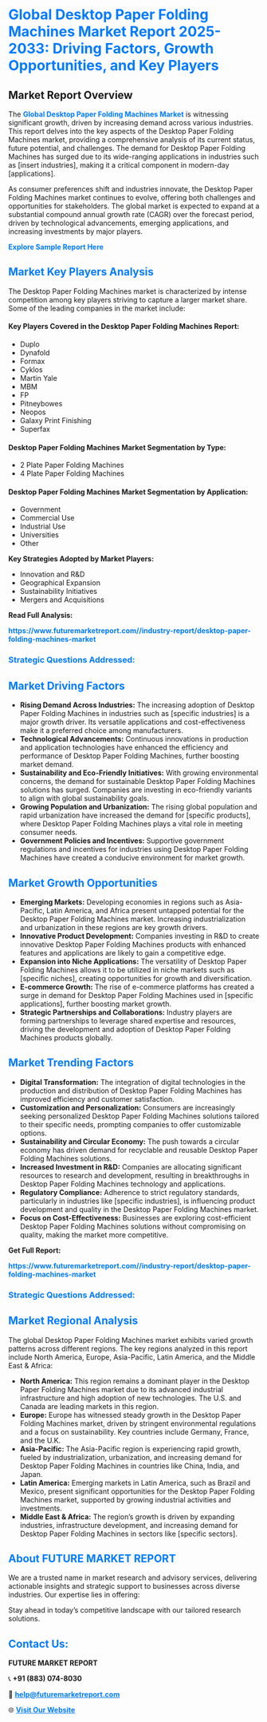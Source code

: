 <h1 style="color: #007BFF;">Global Desktop Paper Folding Machines Market Report 2025-2033: Driving Factors, Growth Opportunities, and Key Players</h1>

<section id="overview">
<h2>Market Report Overview</h2>
<p>The <a href="https://www.futuremarketreport.com//industry-report/desktop-paper-folding-machines-market" style="color: #007BFF; text-decoration: none;"><strong>Global Desktop Paper Folding Machines Market</strong></a> is witnessing significant growth, driven by increasing demand across various industries. This report delves into the key aspects of the Desktop Paper Folding Machines market, providing a comprehensive analysis of its current status, future potential, and challenges. The demand for Desktop Paper Folding Machines has surged due to its wide-ranging applications in industries such as [insert industries], making it a critical component in modern-day [applications].</p>
<p>As consumer preferences shift and industries innovate, the Desktop Paper Folding Machines market continues to evolve, offering both challenges and opportunities for stakeholders. The global market is expected to expand at a substantial compound annual growth rate (CAGR) over the forecast period, driven by technological advancements, emerging applications, and increasing investments by major players.</p>
</section>

<section id="overview">
<p><a href="https://www.futuremarketreport.com//request-sample/reportId=45514" style="color: #007BFF; text-decoration: none;"><strong>Explore Sample Report Here</strong></a></p>
</section>

<section id="key-players">
<h2 style="color: #007BFF;">Market Key Players Analysis</h2>
<p>The Desktop Paper Folding Machines market is characterized by intense competition among key players striving to capture a larger market share. Some of the leading companies in the market include:</p>
<h4>Key Players Covered in the Desktop Paper Folding Machines Report:</h4>
<ul><li>Duplo</li><li>Dynafold</li><li>Formax</li><li>Cyklos</li><li>Martin Yale</li><li>MBM</li><li>FP</li><li>Pitneybowes</li><li>Neopos</li><li>Galaxy Print Finishing</li><li>Superfax</li></ul>
<h4>Desktop Paper Folding Machines Market Segmentation by Type:</h4>
<ul><li>2 Plate Paper Folding Machines</li><li>4 Plate Paper Folding Machines</li></ul>

<h4>Desktop Paper Folding Machines Market Segmentation by Application:</h4>
<ul><li>Government</li><li>Commercial Use</li><li>Industrial Use</li><li>Universities</li><li>Other</li></ul>
<p><strong>Key Strategies Adopted by Market Players:</strong></p>
<ul>
<li>Innovation and R&D</li>
<li>Geographical Expansion</li>
<li>Sustainability Initiatives</li>
<li>Mergers and Acquisitions</li>
</ul>
</section>

<section>
<p><strong>Read Full Analysis: </strong></p><a href="https://www.futuremarketreport.com//industry-report/desktop-paper-folding-machines-market" style="color: #007BFF; text-decoration: none;"><strong>https://www.futuremarketreport.com//industry-report/desktop-paper-folding-machines-market</strong></a>
<h3 style="color: #007BFF;">Strategic Questions Addressed:</h3>
</section>

<section id="driving-factors">
<h2 style="color: #007BFF;">Market Driving Factors</h2>
<ul>
<li><strong>Rising Demand Across Industries:</strong> The increasing adoption of Desktop Paper Folding Machines in industries such as [specific industries] is a major growth driver. Its versatile applications and cost-effectiveness make it a preferred choice among manufacturers.</li>
<li><strong>Technological Advancements:</strong> Continuous innovations in production and application technologies have enhanced the efficiency and performance of Desktop Paper Folding Machines, further boosting market demand.</li>
<li><strong>Sustainability and Eco-Friendly Initiatives:</strong> With growing environmental concerns, the demand for sustainable Desktop Paper Folding Machines solutions has surged. Companies are investing in eco-friendly variants to align with global sustainability goals.</li>
<li><strong>Growing Population and Urbanization:</strong> The rising global population and rapid urbanization have increased the demand for [specific products], where Desktop Paper Folding Machines plays a vital role in meeting consumer needs.</li>
<li><strong>Government Policies and Incentives:</strong> Supportive government regulations and incentives for industries using Desktop Paper Folding Machines have created a conducive environment for market growth.</li>
</ul>
</section>

<section id="growth-opportunities">
<h2 style="color: #007BFF;">Market Growth Opportunities</h2>
<ul>
<li><strong>Emerging Markets:</strong> Developing economies in regions such as Asia-Pacific, Latin America, and Africa present untapped potential for the Desktop Paper Folding Machines market. Increasing industrialization and urbanization in these regions are key growth drivers.</li>
<li><strong>Innovative Product Development:</strong> Companies investing in R&D to create innovative Desktop Paper Folding Machines products with enhanced features and applications are likely to gain a competitive edge.</li>
<li><strong>Expansion into Niche Applications:</strong> The versatility of Desktop Paper Folding Machines allows it to be utilized in niche markets such as [specific niches], creating opportunities for growth and diversification.</li>
<li><strong>E-commerce Growth:</strong> The rise of e-commerce platforms has created a surge in demand for Desktop Paper Folding Machines used in [specific applications], further boosting market growth.</li>
<li><strong>Strategic Partnerships and Collaborations:</strong> Industry players are forming partnerships to leverage shared expertise and resources, driving the development and adoption of Desktop Paper Folding Machines products globally.</li>
</ul>
</section>

<section id="trending-factors">
<h2 style="color: #007BFF;">Market Trending Factors</h2>
<ul>
<li><strong>Digital Transformation:</strong> The integration of digital technologies in the production and distribution of Desktop Paper Folding Machines has improved efficiency and customer satisfaction.</li>
<li><strong>Customization and Personalization:</strong> Consumers are increasingly seeking personalized Desktop Paper Folding Machines solutions tailored to their specific needs, prompting companies to offer customizable options.</li>
<li><strong>Sustainability and Circular Economy:</strong> The push towards a circular economy has driven demand for recyclable and reusable Desktop Paper Folding Machines solutions.</li>
<li><strong>Increased Investment in R&D:</strong> Companies are allocating significant resources to research and development, resulting in breakthroughs in Desktop Paper Folding Machines technology and applications.</li>
<li><strong>Regulatory Compliance:</strong> Adherence to strict regulatory standards, particularly in industries like [specific industries], is influencing product development and quality in the Desktop Paper Folding Machines market.</li>
<li><strong>Focus on Cost-Effectiveness:</strong> Businesses are exploring cost-efficient Desktop Paper Folding Machines solutions without compromising on quality, making the market more competitive.</li>
</ul>
</section>

<section>
<p><strong>Get Full Report: </strong></p><a href="https://www.futuremarketreport.com//industry-report/desktop-paper-folding-machines-market" style="color: #007BFF; text-decoration: none;"><strong>https://www.futuremarketreport.com//industry-report/desktop-paper-folding-machines-market</strong></a>
<h3 style="color: #007BFF;">Strategic Questions Addressed:</h3>
</section>


<section id="regional-analysis">
<h2 style="color: #007BFF;">Market Regional Analysis</h2>
<p>The global Desktop Paper Folding Machines market exhibits varied growth patterns across different regions. The key regions analyzed in this report include North America, Europe, Asia-Pacific, Latin America, and the Middle East & Africa:</p>
<ul>
<li><strong>North America:</strong> This region remains a dominant player in the Desktop Paper Folding Machines market due to its advanced industrial infrastructure and high adoption of new technologies. The U.S. and Canada are leading markets in this region.</li>
<li><strong>Europe:</strong> Europe has witnessed steady growth in the Desktop Paper Folding Machines market, driven by stringent environmental regulations and a focus on sustainability. Key countries include Germany, France, and the U.K.</li>
<li><strong>Asia-Pacific:</strong> The Asia-Pacific region is experiencing rapid growth, fueled by industrialization, urbanization, and increasing demand for Desktop Paper Folding Machines in countries like China, India, and Japan.</li>
<li><strong>Latin America:</strong> Emerging markets in Latin America, such as Brazil and Mexico, present significant opportunities for the Desktop Paper Folding Machines market, supported by growing industrial activities and investments.</li>
<li><strong>Middle East & Africa:</strong> The region’s growth is driven by expanding industries, infrastructure development, and increasing demand for Desktop Paper Folding Machines in sectors like [specific sectors].</li>
</ul>
</section>

<footer>
<h2 style="color: #007BFF;">About FUTURE MARKET REPORT</h2>
<p>We are a trusted name in market research and advisory services, delivering actionable insights and strategic support to businesses across diverse industries. Our expertise lies in offering:</p>

<p>Stay ahead in today’s competitive landscape with our tailored research solutions.</p>

<h2 style="color: #007BFF;">Contact Us:</h2>
<p><strong>FUTURE MARKET REPORT</strong></p>
<p>📞 <strong>+91 (883) 074-8030</strong></p>
<p>📧 <strong><a href="mailto:help@futuremarketreport.com" style="color: #007BFF;">help@futuremarketreport.com</a></strong></p>
<p>🌐 <strong><a href="https://www.futuremarketreport.com/" style="color: #007BFF;">Visit Our Website</a></strong></p>
</footer>
